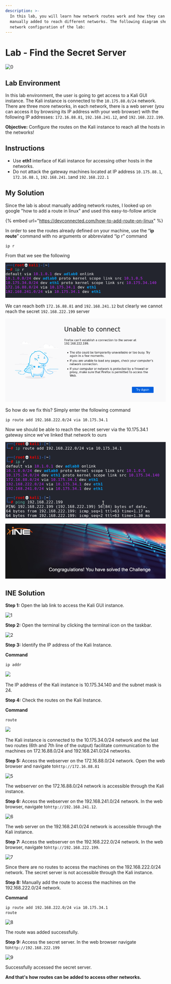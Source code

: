 ```yaml
---
description: >-
  In this lab, you will learn how network routes work and how they can be
  manually added to reach different networks. The following diagram shows the
  network configuration of the lab:
---
```


# Lab - Find the Secret Server

![0](https://assets.ine.com/content/pta-labs/2\_find\_the\_secret\_server/0\_1.png)

## Lab Environment

In this lab environment, the user is going to get access to a Kali GUI instance. The Kali instance is connected to the `10.175.88.0/24` network. There are three more networks, in each network, there is a web server (you can access it by browsing its IP address with your web browser) with the following IP addresses: `172.16.88.81`, `192.168.241.12`, and `192.168.222.199`.

**Objective:** Configure the routes on the Kali instance to reach all the hosts in the networks!

## Instructions

* Use **eth1** interface of Kali instance for accessing other hosts in the networks.
* Do not attack the gateway machines located at IP address `10.175.88.1`, `172.16.88.1`, `192.168.241.1`and `192.168.222.1`

## My Solution

Since the lab is about manually adding network routes, I looked up on google "how to add a route in linux" and used this easy-to-follow article

{% embed url="https://devconnected.com/how-to-add-route-on-linux" %}

In order to see the routes already defined on your machine, use the “**ip route**” command with no arguments or abbreviated “ip r” command

```
ip r
```

From that we see the following

![](<../../../../.gitbook/assets/image (5) (1) (1) (1) (1) (1).png>)

We can reach both `172.16.88.81` and `192.168.241.12` but clearly we cannot reach the secret `192.168.222.199` server

![](<../../../../.gitbook/assets/image (2) (1) (1) (1).png>)

So how do we fix this? Simply enter the following command

```
ip route add 192.168.222.0/24 via 10.175.34.1
```

Now we should be able to reach the secret server via the 10.175.34.1 gateway since we've linked that network to ours

![](<../../../../.gitbook/assets/image (1) (1) (1) (1).png>)

![](<../../../../.gitbook/assets/image (1) (1) (1) (1) (1).png>)

## INE Solution

**Step 1:** Open the lab link to access the Kali GUI instance.

![1](https://assets.ine.com/content/pta-labs/2\_find\_the\_secret\_server/1.png)

**Step 2:** Open the terminal by clicking the terminal icon on the taskbar.

![2](https://assets.ine.com/content/pta-labs/2\_find\_the\_secret\_server/2.png)

**Step 3:** Identify the IP address of the Kali Instance.

**Command**

```
ip addr
```

![](https://assets.ine.com/content/pta-labs/2\_find\_the\_secret\_server/3.png)

The IP address of the Kali instance is 10.175.34.140 and the subnet mask is 24.

**Step 4:** Check the routes on the Kali Instance.

**Command**

```
route
```

![](https://assets.ine.com/content/pta-labs/2\_find\_the\_secret\_server/4.png)

The Kali instance is connected to the 10.175.34.0/24 network and the last two routes (6th and 7th line of the output) facilitate communication to the machines on 172.16.88.0/24 and 192.168.241.0/24 networks.

**Step 5:** Access the webserver on the 172.16.88.0/24 network. Open the web browser and navigate to`http://172.16.88.81`

![5](https://assets.ine.com/content/pta-labs/2\_find\_the\_secret\_server/5.png)

The webserver on the 172.16.88.0/24 network is accessible through the Kali instance.

**Step 6:** Access the webserver on the 192.168.241.0/24 network. In the web browser, navigate to`http://192.168.241.12`.

![6](https://assets.ine.com/content/pta-labs/2\_find\_the\_secret\_server/6.png)

The web server on the 192.168.241.0/24 network is accessible through the Kali instance.

**Step 7:** Access the webserver on the 192.168.222.0/24 network. In the web browser, navigate to`http://192.168.222.199`.

![7](https://assets.ine.com/content/pta-labs/2\_find\_the\_secret\_server/7.png)

Since there are no routes to access the machines on the 192.168.222.0/24 network. The secret server is not accessible through the Kali instance.

**Step 8:** Manually add the route to access the machines on the 192.168.222.0/24 network.

**Command**

```
ip route add 192.168.222.0/24 via 10.175.34.1
route
```

![8](https://assets.ine.com/content/pta-labs/2\_find\_the\_secret\_server/8.png)

The route was added successfully.

**Step 9:** Access the secret server. In the web browser navigate to`http://192.168.222.199`

![9](https://assets.ine.com/content/pta-labs/2\_find\_the\_secret\_server/9.png)

Successfully accessed the secret server.

**And that's how routes can be added to access other networks.**
